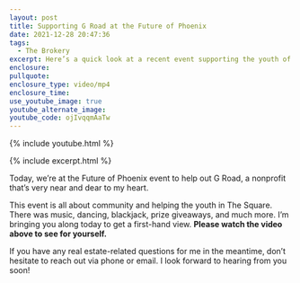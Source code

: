 ```yaml
---
layout: post
title: Supporting G Road at the Future of Phoenix
date: 2021-12-28 20:47:36
tags:
  - The Brokery
excerpt: Here’s a quick look at a recent event supporting the youth of Phoenix.
enclosure:
pullquote:
enclosure_type: video/mp4
enclosure_time:
use_youtube_image: true
youtube_alternate_image:
youtube_code: ojIvqqmAaTw
---
```

{% include youtube.html %}

{% include excerpt.html %}

Today, we’re at the Future of Phoenix event to help out G Road, a nonprofit that’s very near and dear to my heart.&nbsp;

This event is all about community and helping the youth in The Square. There was music, dancing, blackjack, prize giveaways, and much more. I’m bringing you along today to get a first-hand view. **Please watch the video above to see for yourself.**

If you have any real estate-related questions for me in the meantime, don’t hesitate to reach out via phone or email. I look forward to hearing from you soon\!

